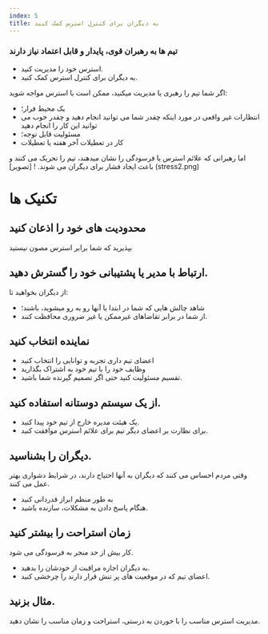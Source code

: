 ```yaml
---
index: 5
title: به دیگران برای کنترل استرس کمک کنید
---
```

### تیم ها به رهبران قوی، پایدار و قابل اعتماد نیاز دارند

*   استرس خود را مدیریت کنید.
*   به دیگران برای کنترل استرس کمک کنید.

اگر شما تیم را رهبری یا مدیریت میکنید، ممکن است با استرس مواجه شوید:

*   یک محیط فرار؛
*   انتظارات غیر واقعی در مورد اینکه چقدر شما می توانید انجام دهید و چقدر خوب می توانید این کار را انجام دهید
*   مسئولیت قابل توجه؛
*   کار در تعطیلات آخر هفته یا تعطیلات

اما رهبرانی که  علائم استرس یا فرسودگی را نشان میدهند، تیم را تحریک می کنند و باعث ایجاد فشار برای دیگران می شوند.
! [تصویر] (stress2.png)

# تکنیک ها

## محدودیت های خود را اذعان کنید

بپذیرید که شما برابر استرس مصون نیستید

## ارتباط با مدیر یا پشتیبانی خود را گسترش دهید.

از دیگران بخواهید تا:

*   شاهد چالش هایی که شما در ابتدا با آنها رو به رو میشوید، باشند؛
*   از شما در برابر  تقاضاهای غیرممکن یا غیر ضروری محافظت کنند.

## نماینده انتخاب کنید

*   اعضای تیم داری تجربه و توانایی را انتخاب کنید
*   وظایف خود را با تیم خود به اشتراک بگذارید
*   تقسیم مسئولیت کنید حتی اگر تصمیم گیرنده شما باشید.

## از یک سیستم دوستانه استفاده کنید.

*   یک هیئت مدیره خارج از تیم خود پیدا کنید.
*   برای نظارت بر اعضای دیگر تیم برای علائم استرس موافقت کنید.

## دیگران را بشناسید.

وقتی مردم احساس می کنند که دیگران به آنها احتیاج دارند، در شرایط دشواری بهتر عمل می کنند.

*   به طور منظم ابراز قدردانی کنید
*   هنگام پاسخ دادن به مشکلات، سازنده باشید.

## زمان استراحت را بیشتر کنید

کار بیش از حد منجر به فرسودگی می شود.

*   به دیگران اجازه مراقبت از خودشان را بدهید.
*   اعضای تیم که در موقعیت های پر تنش قرار دارند را چرخشی کنید.

## مثال بزنید.

مدیریت استرس مناسب را با خوردن به درستی، استراحت و زمان مناسب را نشان دهید.